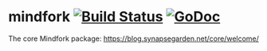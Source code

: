 # mindfork [![Build Status](https://travis-ci.org/mindfork/mindfork.svg?branch=master)](https://travis-ci.org/mindfork/mindfork) [![GoDoc](https://godoc.org/github.com/mindfork/mindfork?status.svg)](https://godoc.org/github.com/mindfork/mindfork)

The core Mindfork package: https://blog.synapsegarden.net/core/welcome/

